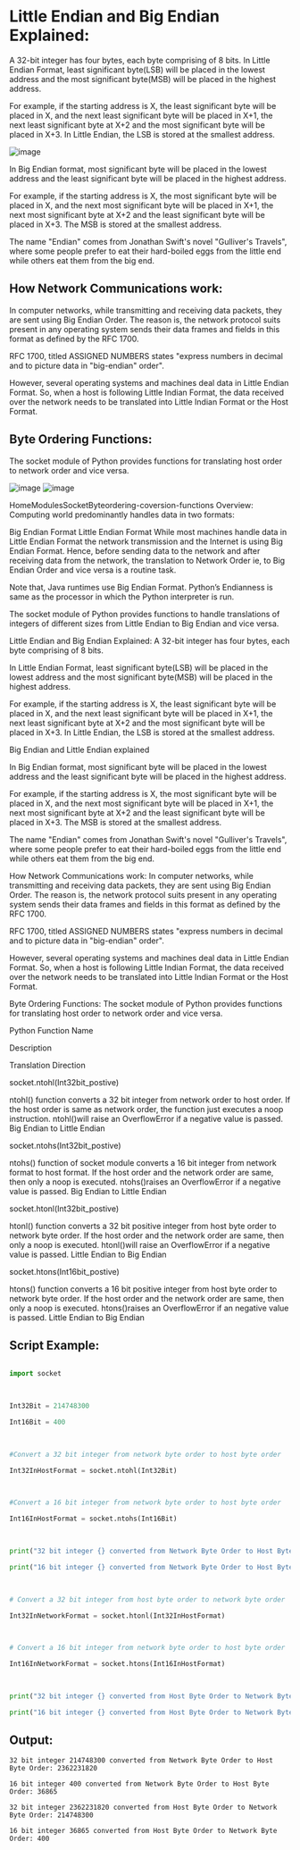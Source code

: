 # Little Endian and Big Endian Explained:

A 32-bit integer has four bytes, each byte comprising of 8 bits.
In Little Endian Format, least significant byte(LSB) will be placed in the lowest address and the most significant byte(MSB)
will be placed in the highest address.

 

For example, if the starting address is X, the least significant byte will be placed in X,
and the next least significant byte will be placed in X+1, the next least significant byte
at X+2 and the most significant byte will be placed in X+3.
In Little Endian, the LSB is stored at the smallest address.

![image](https://user-images.githubusercontent.com/47218880/70947362-950d3580-201e-11ea-890e-e5d8ff264052.png)

In Big Endian format, most significant byte will be placed in the lowest address and the least significant byte will be placed in the highest address.

 

For example, if the starting address is X, the most significant byte will be placed in X, and the next most significant byte will be placed in X+1, the next most significant byte at X+2 and the least significant byte will be placed in X+3. The MSB is stored at the smallest address.

 

The name "Endian" comes from Jonathan Swift's novel "Gulliver's Travels", where some people prefer to eat their hard-boiled eggs from the little end while others eat them from the big end.

## How Network Communications work:
In computer networks, while transmitting and receiving data packets, they are sent using Big Endian Order. The reason is, the network protocol suits present in any operating system sends their data frames and fields in this format as defined by the RFC 1700.

 

RFC 1700, titled ASSIGNED NUMBERS states "express numbers in decimal and to picture data in "big-endian" order".

 

However, several operating systems and machines deal data in Little Endian Format. So, when a host is following Little Indian Format, the data received over the network needs to be translated into Little Indian Format or the Host Format.

 

## Byte Ordering Functions:


The socket module of Python provides functions for translating host order to network order and vice versa.


![image](https://user-images.githubusercontent.com/47218880/70947440-c259e380-201e-11ea-88b4-f70ad1d18358.png)
![image](https://user-images.githubusercontent.com/47218880/70947477-d4d41d00-201e-11ea-8255-aa36144ae882.png)

  
HomeModulesSocketByteordering-coversion-functions
Overview:
Computing world predominantly handles data in two formats:

Big Endian Format
Little Endian Format
While most machines handle data in Little Endian Format the network transmission and the Internet is using Big Endian Format. Hence, before sending data to the network and after receiving data from the network, the translation to Network Order ie, to Big Endian Order and vice versa is a routine task.

 

Note that, Java runtimes use Big Endian Format. Python’s Endianness is same as the processor in which the Python interpreter is run.

 

The socket module of Python provides functions to handle translations of integers of different sizes from Little Endian to Big Endian and vice versa.

 

Little Endian and Big Endian Explained:
A 32-bit integer has four bytes, each byte comprising of 8 bits.

 

In Little Endian Format, least significant byte(LSB) will be placed in the lowest address and the most significant byte(MSB) will be placed in the highest address.

 

For example, if the starting address is X, the least significant byte will be placed in X, and the next least significant byte will be placed in X+1, the next least significant byte at X+2 and the most significant byte will be placed in X+3. In Little Endian, the LSB is stored at the smallest address.

Big Endian and Little Endian explained

In Big Endian format, most significant byte will be placed in the lowest address and the least significant byte will be placed in the highest address.

 

For example, if the starting address is X, the most significant byte will be placed in X, and the next most significant byte will be placed in X+1, the next most significant byte at X+2 and the least significant byte will be placed in X+3. The MSB is stored at the smallest address.

 

The name "Endian" comes from Jonathan Swift's novel "Gulliver's Travels", where some people prefer to eat their hard-boiled eggs from the little end while others eat them from the big end.

How Network Communications work:
In computer networks, while transmitting and receiving data packets, they are sent using Big Endian Order. The reason is, the network protocol suits present in any operating system sends their data frames and fields in this format as defined by the RFC 1700.

 

RFC 1700, titled ASSIGNED NUMBERS states "express numbers in decimal and to picture data in "big-endian" order".

 

However, several operating systems and machines deal data in Little Endian Format. So, when a host is following Little Indian Format, the data received over the network needs to be translated into Little Indian Format or the Host Format.

 

Byte Ordering Functions:
The socket module of Python provides functions for translating host order to network order and vice versa.

 

Python Function Name

Description

Translation Direction

socket.ntohl(Int32bit_postive)

ntohl() function converts a 32 bit integer from network order to host order.
If the host order is same as network order, the function just executes a noop instruction.
ntohl()will raise  an OverflowError  if a negative value is passed.
Big Endian to Little Endian

socket.ntohs(Int32bit_postive)

ntohs() function of socket module converts a 16 bit integer from network format to host format.
 If the host order and the network order are same, then only a noop is executed.
ntohs()raises  an OverflowError  if a negative value is passed.
Big Endian to Little Endian

socket.htonl(Int32bit_postive)

htonl() function converts a 32 bit positive integer from host byte order to network byte order.
If the host order and the network order are same, then only a noop is executed.
htonl()will raise  an OverflowError  if a negative value is passed.
Little Endian to Big Endian

socket.htons(Int16bit_postive)

htons() function converts a 16 bit positive integer from host byte order to network byte order.
If the host order and the network order are same, then only a noop is executed.
htons()raises  an OverflowError  if an negative value is passed.
Little Endian to Big Endian

## Script Example:
```python 

import socket

 

Int32Bit = 214748300

Int16Bit = 400

 

#Convert a 32 bit integer from network byte order to host byte order

Int32InHostFormat = socket.ntohl(Int32Bit)

 

#Convert a 16 bit integer from network byte order to host byte order

Int16InHostFormat = socket.ntohs(Int16Bit)

 

print("32 bit integer {} converted from Network Byte Order to Host Byte Order: {}".format(Int32Bit, Int32InHostFormat))

print("16 bit integer {} converted from Network Byte Order to Host Byte Order: {}".format(Int16Bit, Int16InHostFormat))

 

# Convert a 32 bit integer from host byte order to network byte order

Int32InNetworkFormat = socket.htonl(Int32InHostFormat)

 

# Convert a 16 bit integer from network byte order to host byte order

Int16InNetworkFormat = socket.htons(Int16InHostFormat)

 

print("32 bit integer {} converted from Host Byte Order to Network Byte Order: {}".format(Int32InHostFormat, Int32InNetworkFormat))

print("16 bit integer {} converted from Host Byte Order to Network Byte Order: {}".format(Int16InHostFormat, Int16InNetworkFormat))

 ```

## Output:
 
```
32 bit integer 214748300 converted from Network Byte Order to Host Byte Order: 2362231820

16 bit integer 400 converted from Network Byte Order to Host Byte Order: 36865

32 bit integer 2362231820 converted from Host Byte Order to Network Byte Order: 214748300

16 bit integer 36865 converted from Host Byte Order to Network Byte Order: 400

```
